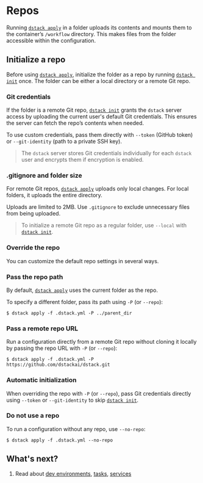 # Repos

Running [`dstack apply`](../reference/cli/index.md#dstack-apply) in a folder uploads its contents and mounts them to the container’s `/workflow` directory. 
This makes files from the folder accessible within the configuration.

## Initialize a repo

Before using [`dstack apply`](../reference/cli/index.md#dstack-apply), initialize the folder as a repo by running [`dstack init`](../reference/cli/index.md#dstack-init) once. 
The folder can be either a local directory or a remote Git repo.

### Git credentials

If the folder is a remote Git repo, [`dstack init`](../reference/cli/index.md#dstack-init) grants the `dstack` server access by uploading the current user's default
Git credentials. This ensures the server can fetch the repo’s contents when needed.

To use custom credentials, pass them directly with `--token` (GitHub token) or `--git-identity` (path to a private SSH
key).

> The `dstack` server stores Git credentials individually for each `dstack` user and encrypts them if encryption is
> enabled.

### .gitignore and folder size

For remote Git repos, [`dstack apply`](../reference/cli/index.md#dstack-apply) uploads only local changes. For local folders, it uploads the entire directory.

Uploads are limited to 2MB. Use `.gitignore` to exclude unnecessary files from being uploaded.

> To initialize a remote Git repo as a regular folder, use `--local` with [`dstack init`](../reference/cli/index.md#dstack-init).

### Override the repo

You can customize the default repo settings in several ways.

### Pass the repo path

By default, [`dstack apply`](../reference/cli/index.md#dstack-apply) uses the current folder as the repo.

To specify a different folder, pass its path using `-P` (or `--repo`):

<div class="termy">

```shell    
$ dstack apply -f .dstack.yml -P ../parent_dir 
```

</div>

### Pass a remote repo URL

Run a configuration directly from a remote Git repo without cloning it locally by passing the repo URL with `-P` (or
`--repo`):

<div class="termy">

```shell
$ dstack apply -f .dstack.yml -P https://github.com/dstackai/dstack.git
```

</div>

### Automatic initialization

When overriding the repo with `-P` (or `--repo`), pass Git credentials directly using `--token` or `--git-identity` to skip
[`dstack init`](../reference/cli/index.md#dstack-init).

### Do not use a repo

To run a configuration without any repo, use `--no-repo`:

<div class="termy">

```shell
$ dstack apply -f .dstack.yml --no-repo
```

</div>

## What's next?

1. Read about [dev environments](../dev-environments.md), [tasks](../tasks.md), [services](../services.md)